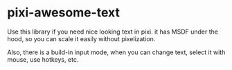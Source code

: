 # pixi-awesome-text

Use this library if you need nice looking text in pixi.
it has MSDF under the hood, so you can scale it easily without pixelization.

Also, there is a build-in input mode, when you can change text, select it with mouse, use hotkeys, etc.
